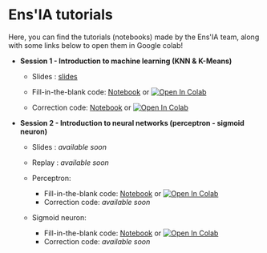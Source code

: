 # Ens'IA tutorials

Here, you can find the tutorials (notebooks) made by the Ens'IA team, along with some links below to open them in Google colab!

- **Session 1 - Introduction to machine learning (KNN & K-Means)**
  - Slides : [slides](https://github.com/YannSia/tutorials/blob/master/session1/session1.pdf)  
  
  - Fill-in-the-blank code: [Notebook](https://github.com/YannSia/tutorials/blob/master/session1/session1.ipynb) or [![Open In Colab](https://colab.research.google.com/assets/colab-badge.svg)](https://colab.research.google.com/github/yannsia/tutorials/blob/master/session1/session1.ipynb)  
  
  - Correction code: [Notebook](https://github.com/YannSia/tutorials/blob/master/session1/session1_correction.ipynb) or [![Open In Colab](https://colab.research.google.com/assets/colab-badge.svg)](https://colab.research.google.com/github/yannsia/tutorials/blob/master/session1/session1_correction.ipynb)  
  
  
  

- **Session 2 - Introduction to neural networks (perceptron - sigmoid neuron)**
  - Slides : *available soon*  
  - Replay : *available soon*  
  
  - Perceptron:  
    - Fill-in-the-blank code: [Notebook](https://github.com/YannSia/tutorials/blob/master/session2/perceptron_TODO.ipynb) or [![Open In Colab](https://colab.research.google.com/assets/colab-badge.svg)](https://colab.research.google.com/github/yannsia/tutorials/blob/master/session2/perceptron_TODO.ipynb)  
    - Correction code: *available soon*  
    
  - Sigmoid neuron:  
    - Fill-in-the-blank code: [Notebook](https://github.com/YannSia/tutorials/blob/master/session2/sigmoid_neuron_TODO.ipynb) or [![Open In Colab](https://colab.research.google.com/assets/colab-badge.svg)](https://colab.research.google.com/github/yannsia/tutorials/blob/master/session2/sigmoid_neuron_TODO.ipynb)  
    - Correction code: *available soon*  
